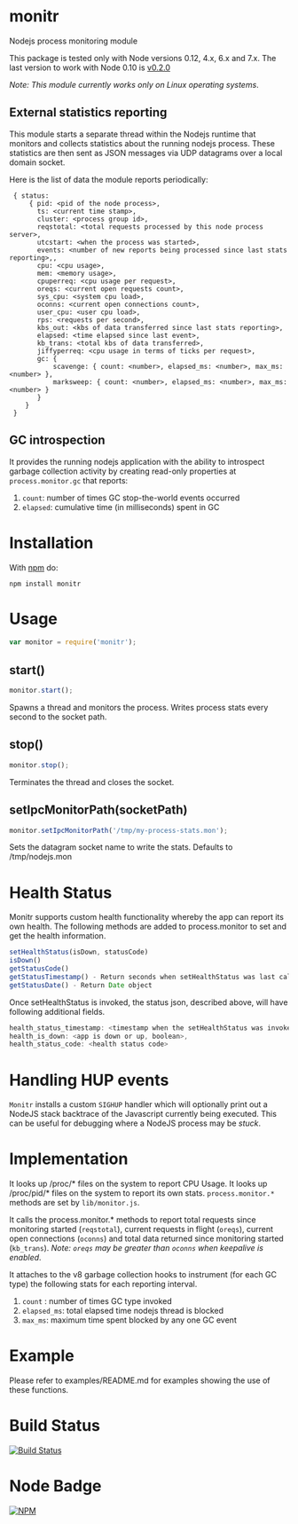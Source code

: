# monitr

Nodejs process monitoring module

This package is tested only with Node versions 0.12, 4.x, 6.x and 7.x.
The last version to work with Node 0.10 is [v0.2.0](https://github.com/yahoo/monitr/tree/ed3baa61651ed7f1c6120eec5487645f143b7b57)

_Note: This module currently works only on Linux operating systems_.

## External statistics reporting

This module starts a separate thread within the Nodejs runtime that
monitors and collects statistics about the running nodejs process.
These statistics are then sent as JSON messages via UDP datagrams over
a local domain socket.

Here is the list of data the module reports periodically:
```
 { status: 
     { pid: <pid of the node process>,
       ts: <current time stamp>,
       cluster: <process group id>,
       reqstotal: <total requests processed by this node process server>,
       utcstart: <when the process was started>,
       events: <number of new reports being processed since last stats reporting>,,
       cpu: <cpu usage>,
       mem: <memory usage>,
       cpuperreq: <cpu usage per request>,
       oreqs: <current open requests count>,
       sys_cpu: <system cpu load>,
       oconns: <current open connections count>,
       user_cpu: <user cpu load>,
       rps: <requests per second>,
       kbs_out: <kbs of data transferred since last stats reporting>,
       elapsed: <time elapsed since last event>,
       kb_trans: <total kbs of data transferred>,
       jiffyperreq: <cpu usage in terms of ticks per request>,
       gc: {
           scavenge: { count: <number>, elapsed_ms: <number>, max_ms: <number> },
           marksweep: { count: <number>, elapsed_ms: <number>, max_ms: <number> }
       }
    }
 }
```

## GC introspection

It provides the running nodejs application with the ability to
introspect garbage collection activity by creating read-only
properties at `process.monitor.gc` that reports:

1.  `count`: number of times GC stop-the-world events occurred
2.  `elapsed`: cumulative time (in milliseconds) spent in GC

# Installation

With [npm](http://npmjs.org) do:

```
npm install monitr
```

# Usage
```js
var monitor = require('monitr');
```

## start()

```js
monitor.start();
```
Spawns a thread and monitors the process. Writes process stats every second to the socket path.

## stop()
```js
monitor.stop();
```
Terminates the thread and closes the socket.

## setIpcMonitorPath(socketPath)
```js
monitor.setIpcMonitorPath('/tmp/my-process-stats.mon');
```
Sets the datagram socket name to write the stats. Defaults to /tmp/nodejs.mon

# Health Status
Monitr supports custom health functionality whereby the app can report its own health.
The following methods are added to process.monitor to set and get the health information.
```js
setHealthStatus(isDown, statusCode)
isDown()
getStatusCode()
getStatusTimestamp() - Return seconds when setHealthStatus was last called
getStatusDate() - Return Date object
```
Once setHealthStatus is invoked, the status json, described above, will have following additional fields.
```js
health_status_timestamp: <timestamp when the setHealthStatus was invoked, in sec>,
health_is_down: <app is down or up, boolean>,
health_status_code: <health status code>
```

# Handling HUP events

`Monitr` installs a custom `SIGHUP` handler which will optionally
print out a NodeJS stack backtrace of the Javascript currently being
executed.  This can be useful for debugging where a NodeJS process may
be _stuck_.

# Implementation

It looks up /proc/* files on the system to report CPU Usage.  It looks
up /proc/pid/* files on the system to report its own stats.
`process.monitor.*` methods are set by `lib/monitor.js`.

It calls the process.monitor.* methods to report total requests since
monitoring started (`reqstotal`), current requests in flight
(`oreqs`), current open connections (`oconns`) and total data returned
since monitoring started (`kb_trans`).  _Note: `oreqs` may be greater
than `oconns` when keepalive is enabled_.

It attaches to the v8 garbage collection hooks to instrument (for each
GC type) the following stats for each reporting interval.

1.  `count` : number of times GC type invoked
2.  `elapsed_ms`: total elapsed time nodejs thread is blocked
3.  `max_ms`:  maximum time spent blocked by any one GC event

# Example

Please refer to examples/README.md for examples showing the use of these functions.

# Build Status

[![Build Status](https://secure.travis-ci.org/yahoo/monitr.png?branch=master)](http://travis-ci.org/yahoo/monitr)

# Node Badge

[![NPM](https://nodei.co/npm/monitr.png)](https://nodei.co/npm/monitr/)

